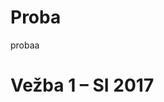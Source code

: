 # Proba
probaa
<!DOCTYPE html>

<html>

<body>

<h1 class="h1-style">Vežba 1 – SI 2017</h1>

</body>

</html>
